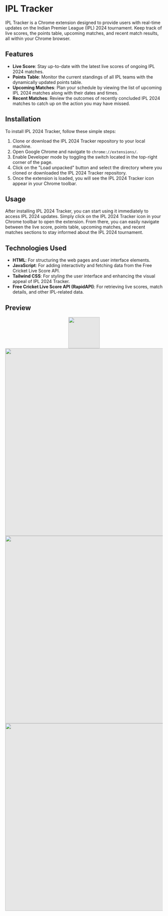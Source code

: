 # IPL Tracker

IPL Tracker is a Chrome extension designed to provide users with real-time updates on the Indian Premier League (IPL) 2024 tournament. Keep track of live scores, the points table, upcoming matches, and recent match results, all within your Chrome browser.

## Features

- **Live Score**: Stay up-to-date with the latest live scores of ongoing IPL 2024 matches.
- **Points Table**: Monitor the current standings of all IPL teams with the dynamically updated points table.
- **Upcoming Matches**: Plan your schedule by viewing the list of upcoming IPL 2024 matches along with their dates and times.
- **Recent Matches**: Review the outcomes of recently concluded IPL 2024 matches to catch up on the action you may have missed.

## Installation

To install IPL 2024 Tracker, follow these simple steps:

1. Clone or download the IPL 2024 Tracker repository to your local machine.
2. Open Google Chrome and navigate to `chrome://extensions/`.
3. Enable Developer mode by toggling the switch located in the top-right corner of the page.
4. Click on the "Load unpacked" button and select the directory where you cloned or downloaded the IPL 2024 Tracker repository.
5. Once the extension is loaded, you will see the IPL 2024 Tracker icon appear in your Chrome toolbar.

## Usage

After installing IPL 2024 Tracker, you can start using it immediately to access IPL 2024 updates. Simply click on the IPL 2024 Tracker icon in your Chrome toolbar to open the extension. From there, you can easily navigate between the live score, points table, upcoming matches, and recent matches sections to stay informed about the IPL 2024 tournament.

## Technologies Used

- **HTML**: For structuring the web pages and user interface elements.
- **JavaScript**: For adding interactivity and fetching data from the Free Cricket Live Score API.
- **Tailwind CSS**: For styling the user interface and enhancing the visual appeal of IPL 2024 Tracker.
- **Free Cricket Live Score API (RapidAPI)**: For retrieving live scores, match details, and other IPL-related data.

## Preview
<p align="center">
<img style="display: block;-webkit-user-select: none;margin: auto;background-color: hsl(0, 0%, 90%);transition: background-color 300ms;" src="https://github-production-user-asset-6210df.s3.amazonaws.com/176023458/352802457-7317a21e-b89f-404b-a6f5-072975afcaf5.png?X-Amz-Algorithm=AWS4-HMAC-SHA256&amp;X-Amz-Credential=AKIAVCODYLSA53PQK4ZA%2F20240728%2Fus-east-1%2Fs3%2Faws4_request&amp;X-Amz-Date=20240728T093509Z&amp;X-Amz-Expires=300&amp;X-Amz-Signature=1a8be369a5581d255a2758b7dfb5a4219c12639bee912bad44570bab191adea8&amp;X-Amz-SignedHeaders=host&amp;actor_id=176023458&amp;key_id=0&amp;repo_id=830920030" height="100">
<img style="display: block;-webkit-user-select: none;margin: auto;cursor: zoom-in;background-color: hsl(0, 0%, 90%);transition: background-color 300ms;" src="https://github-production-user-asset-6210df.s3.amazonaws.com/176023458/352802481-c4da298d-24bf-45d2-b628-08bf7a413018.png?X-Amz-Algorithm=AWS4-HMAC-SHA256&amp;X-Amz-Credential=AKIAVCODYLSA53PQK4ZA%2F20240728%2Fus-east-1%2Fs3%2Faws4_request&amp;X-Amz-Date=20240728T093657Z&amp;X-Amz-Expires=300&amp;X-Amz-Signature=cc6f2fbfd9e8c68a9b202a1831beb50566bfa82633a849c4416e8c6a83010341&amp;X-Amz-SignedHeaders=host&amp;actor_id=176023458&amp;key_id=0&amp;repo_id=830920030" height="600">
<img style="display: block;-webkit-user-select: none;margin: auto;cursor: zoom-in;background-color: hsl(0, 0%, 90%);transition: background-color 300ms;" src="https://github-production-user-asset-6210df.s3.amazonaws.com/176023458/352802487-aa882aa6-b90b-4834-a00a-31aaaf3ad0c5.png?X-Amz-Algorithm=AWS4-HMAC-SHA256&amp;X-Amz-Credential=AKIAVCODYLSA53PQK4ZA%2F20240728%2Fus-east-1%2Fs3%2Faws4_request&amp;X-Amz-Date=20240728T093856Z&amp;X-Amz-Expires=300&amp;X-Amz-Signature=d8399bdfec586437ec944e978d460e1599fb1cbc9deadb18c2f0442ddaba80d4&amp;X-Amz-SignedHeaders=host&amp;actor_id=176023458&amp;key_id=0&amp;repo_id=830920030" height="600">
<img style="display: block;-webkit-user-select: none;margin: auto;cursor: zoom-in;background-color: hsl(0, 0%, 90%);transition: background-color 300ms;" src="https://github-production-user-asset-6210df.s3.amazonaws.com/176023458/352802491-eafd809d-f140-4470-8fda-cac73e45f743.png?X-Amz-Algorithm=AWS4-HMAC-SHA256&amp;X-Amz-Credential=AKIAVCODYLSA53PQK4ZA%2F20240728%2Fus-east-1%2Fs3%2Faws4_request&amp;X-Amz-Date=20240728T093916Z&amp;X-Amz-Expires=300&amp;X-Amz-Signature=3518dc8a7d3f8412efec97948ca81666326f10ac736f9071f74ca452f38f1017&amp;X-Amz-SignedHeaders=host&amp;actor_id=176023458&amp;key_id=0&amp;repo_id=830920030" height="600"></p>



